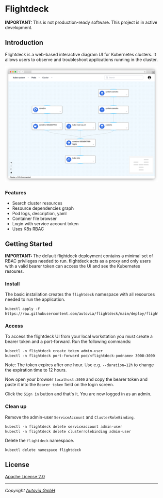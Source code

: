 # Flightdeck

**IMPORTANT:** This is not production-ready software. This project is in active development.

## Introduction

Flightdeck is a web-based interactive diagram UI for Kubernetes clusters. It allows users to observe and troubleshoot applications running in the cluster.

![Flightdeck UI](docs/images/flightdeck-ui.png)

### Features

* Search cluster resources
* Resource dependencies graph
* Pod logs, description, yaml
* Container file browser
* Login with service account token
* Uses K8s RBAC

## Getting Started

**IMPORTANT:** The default flightdeck deployment contains a minimal set of RBAC privileges needed to run. flightdeck acts as a proxy and only users with a valid bearer token can access the UI and see the Kubernetes resoures.

### Install

The basic installation creates the `flightdeck` namespace with all resources needed to run the application. 

```shell
kubectl apply -f https://raw.githubusercontent.com/autovia/flightdeck/main/deploy/flightdeck.latest.yaml
```

### Access

To access the flightdeck UI from your local workstation you must create a bearer token and a port-forward. Run the following commands:

```shell
kubectl -n flightdeck create token admin-user
kubectl -n flightdeck port-forward pod/<flightdeck-podname> 3000:3000
```

Note: The token expires after one hour. Use e.g. `--duration=12h` to change the expiration time to 12 hours.

Now open your browser `localhost:3000` and copy the bearer token and paste it into the `Bearer token` field on the login screen.

Click the `Sign in` button and that's it. You are now logged in as an admin.

### Clean up

Remove the admin-user `ServiceAccount` and `ClusterRoleBinding`.

```shell
kubectl -n flightdeck delete serviceaccount admin-user
kubectl -n flightdeck delete clusterrolebinding admin-user
```

Delete the `flightdeck` namespace.

```shell
kubectl delete namespace flightdeck
```

## License

[Apache License 2.0](https://github.com/autovia/flightdeck/blob/master/LICENSE)

----
_Copyright [Autovia GmbH](https://autovia.de)_
